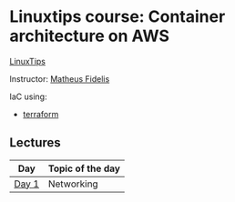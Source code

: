 # Linuxtips course:  Container architecture on AWS

[LinuxTips](https://linuxtips.io/treinamento/arquitetura-de-containers-na-aws/)

Instructor: [Matheus Fidelis](https://linktr.ee/fidelissauro)

IaC using:
* [terraform](terraform)

## Lectures

| Day                               | Topic of the day                |
|-----------------------------------|---------------------------------|
| [Day 1](terraform/day1/README.md) | Networking                      |

